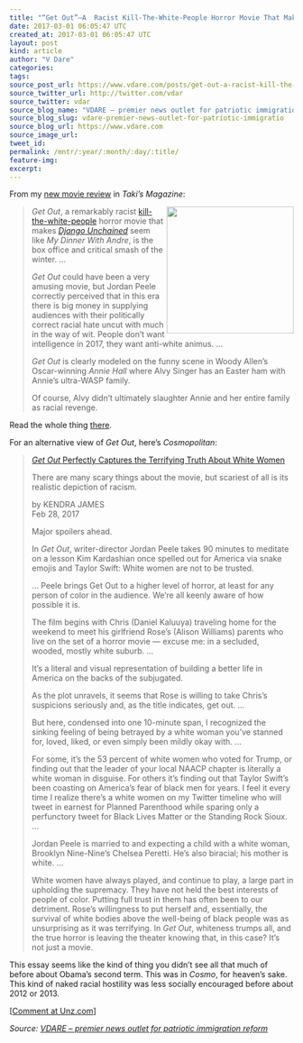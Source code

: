 ```yaml
---
title: "“Get Out”–A  Racist Kill-The-White-People Horror Movie That Makes “Django Unchained” Seem Like “My Dinner With Andre”"
date: 2017-03-01 06:05:47 UTC
created_at: 2017-03-01 06:05:47 UTC
layout: post
kind: article
author: "V Dare"
categories: 
tags: 
source_post_url: https://www.vdare.com/posts/get-out-a-racist-kill-the-white-people-horror-movie-that-makes-django-unchained-seem-like-my-dinner-with-andre
source_twitter_url: http://twitter.com/vdar
source_twitter: vdar
source_blog_name: "VDARE – premier news outlet for patriotic immigration reform"
source_blog_slug: vdare-premier-news-outlet-for-patriotic-immigratio
source_blog_url: https://www.vdare.com
source_image_url: 
tweet_id:
permalink: /mntr/:year/:month/:day/:title/
feature-img: 
excerpt:
---
```

<div class="pf-content"><p></p>
<p><a id="xlink_1_1" class="xlink" title="Anchor Link to This Paragraph" href="http://www.unz.com/isteve/#xlink_1_1" name="xlink_1_1"></a>From my <a title="http://takimag.com/article/get_out_get_your_money_back_steve_sailer/print#ixzz4a2tCtp4k" href="http://takimag.com/article/get_out_get_your_money_back_steve_sailer/print#ixzz4a2tCtp4k">new movie review</a> in <em>Taki’s Magazine</em>:</p>
<blockquote><p><a id="xlink_1_2" class="xlink" title="Anchor Link to This Paragraph" href="http://www.unz.com/isteve/#xlink_1_2" name="xlink_1_2"></a> <em><img class="aligncenter size-full wp-image-108229" src="https://s3-us-west-2.amazonaws.com/vdare-live/wp-content/uploads/2017/03/01114037/getout.jpg" alt="" width="225" align="right"> Get Out</em>, a remarkably racist <a title="https://www.youtube.com/watch?v=nhaKVu7a-xw" href="https://www.youtube.com/watch?v=nhaKVu7a-xw">kill-the-white-people</a> horror movie that makes <a title="http://takimag.com/article/tarantino_explained_steve_sailer/print#axzz4Zy02DnAv" href="http://takimag.com/article/tarantino_explained_steve_sailer/print#axzz4Zy02DnAv"><em>Django Unchained</em></a> seem like <em>My Dinner With Andre</em>, is the box office and critical smash of the winter. …</p>
<p><a id="xlink_1_3" class="xlink" title="Anchor Link to This Paragraph" href="http://www.unz.com/isteve/#xlink_1_3" name="xlink_1_3"></a><em>Get Out</em> could have been a very amusing movie, but Jordan Peele correctly perceived that in this era there is big money in supplying audiences with their politically correct racial hate uncut with much in the way of wit. People don’t want intelligence in 2017, they want anti-white animus. …</p>
<p></p>
<p><a id="xlink_1_4" class="xlink" title="Anchor Link to This Paragraph" href="http://www.unz.com/isteve/#xlink_1_4" name="xlink_1_4"></a><em>Get Out</em> is clearly modeled on the funny scene in Woody Allen’s Oscar-winning <em>Annie Hall</em> where Alvy Singer has an Easter ham with Annie’s ultra-WASP family.</p>
<p></p>
<p><a id="xlink_1_5" class="xlink" title="Anchor Link to This Paragraph" href="http://www.unz.com/isteve/#xlink_1_5" name="xlink_1_5"></a>Of course, Alvy didn’t ultimately slaughter Annie and her entire family as racial revenge.</p></blockquote>
<p><a id="xlink_1_6" class="xlink" title="Anchor Link to This Paragraph" href="http://www.unz.com/isteve/#xlink_1_6" name="xlink_1_6"></a>Read the whole thing <a title="http://takimag.com/article/get_out_get_your_money_back_steve_sailer/print#ixzz4a2tCtp4k" href="http://takimag.com/article/get_out_get_your_money_back_steve_sailer/print#ixzz4a2tCtp4k">there</a>.</p>
<p>For an alternative view of <em>Get Out</em>, here’s <em>Cosmopolitan</em>:</p>
<blockquote><p><a id="xlink_1_8" class="xlink" title="Anchor Link to This Paragraph" href="http://www.unz.com/isteve/#xlink_1_8" name="xlink_1_8"></a> <a title="http://www.cosmopolitan.com/entertainment/movies/a8990932/get-out-perfectly-captures-the-terrifying-truth-about-white-women/" href="http://www.cosmopolitan.com/entertainment/movies/a8990932/get-out-perfectly-captures-the-terrifying-truth-about-white-women/"><em>Get Out</em> Perfectly Captures the Terrifying Truth About White Women</a></p>
<p><a id="xlink_1_9" class="xlink" title="Anchor Link to This Paragraph" href="http://www.unz.com/isteve/#xlink_1_9" name="xlink_1_9"></a>There are many scary things about the movie, but scariest of all is its realistic depiction of racism.</p><div id="57966237cc52c74a5e1363c4" class="vdb_player vdb_57966237cc52c74a5e1363c456bcd17ce4b018167fea5539">    </div>
<p><a id="xlink_1_10" class="xlink" title="Anchor Link to This Paragraph" href="http://www.unz.com/isteve/#xlink_1_10" name="xlink_1_10"></a>by KENDRA JAMES<br>
Feb 28, 2017</p>
<p><a id="xlink_1_11" class="xlink" title="Anchor Link to This Paragraph" href="http://www.unz.com/isteve/#xlink_1_11" name="xlink_1_11"></a>Major spoilers ahead.</p>
<p><a id="xlink_1_12" class="xlink" title="Anchor Link to This Paragraph" href="http://www.unz.com/isteve/#xlink_1_12" name="xlink_1_12"></a>In <em>Get Out</em>, writer-director Jordan Peele takes 90 minutes to meditate on a lesson Kim Kardashian once spelled out for America via snake emojis and Taylor Swift: White women are not to be trusted.</p>
<p><a id="xlink_1_13" class="xlink" title="Anchor Link to This Paragraph" href="http://www.unz.com/isteve/#xlink_1_13" name="xlink_1_13"></a>… Peele brings Get Out to a higher level of horror, at least for any person of color in the audience. We’re all keenly aware of how possible it is.</p>
<p><a id="xlink_1_14" class="xlink" title="Anchor Link to This Paragraph" href="http://www.unz.com/isteve/#xlink_1_14" name="xlink_1_14"></a>The film begins with Chris (Daniel Kaluuya) traveling home for the weekend to meet his girlfriend Rose’s (Alison Williams) parents who live on the set of a horror movie — excuse me: in a secluded, wooded, mostly white suburb. …</p>
<p><a id="xlink_1_15" class="xlink" title="Anchor Link to This Paragraph" href="http://www.unz.com/isteve/#xlink_1_15" name="xlink_1_15"></a>It’s a literal and visual representation of building a better life in America on the backs of the subjugated.</p>
<p><a id="xlink_1_16" class="xlink" title="Anchor Link to This Paragraph" href="http://www.unz.com/isteve/#xlink_1_16" name="xlink_1_16"></a>As the plot unravels, it seems that Rose is willing to take Chris’s suspicions seriously and, as the title indicates, get out. …</p>
<p><a id="xlink_1_17" class="xlink" title="Anchor Link to This Paragraph" href="http://www.unz.com/isteve/#xlink_1_17" name="xlink_1_17"></a>But here, condensed into one 10-minute span, I recognized the sinking feeling of being betrayed by a white woman you’ve stanned for, loved, liked, or even simply been mildly okay with. …</p>
<p><a id="xlink_1_18" class="xlink" title="Anchor Link to This Paragraph" href="http://www.unz.com/isteve/#xlink_1_18" name="xlink_1_18"></a>For some, it’s the 53 percent of white women who voted for Trump, or finding out that the leader of your local NAACP chapter is literally a white woman in disguise. For others it’s finding out that Taylor Swift’s been coasting on America’s fear of black men for years. I feel it every time I realize there’s a white women on my Twitter timeline who will tweet in earnest for Planned Parenthood while sparing only a perfunctory tweet for Black Lives Matter or the Standing Rock Sioux. …</p>
<p><a id="xlink_1_19" class="xlink" title="Anchor Link to This Paragraph" href="http://www.unz.com/isteve/#xlink_1_19" name="xlink_1_19"></a>Jordan Peele is married to and expecting a child with a white woman, Brooklyn Nine-Nine’s Chelsea Peretti. He’s also biracial; his mother is white. …</p>
<p><a id="xlink_1_20" class="xlink" title="Anchor Link to This Paragraph" href="http://www.unz.com/isteve/#xlink_1_20" name="xlink_1_20"></a>White women have always played, and continue to play, a large part in upholding the supremacy. They have not held the best interests of people of color. Putting full trust in them has often been to our detriment. Rose’s willingness to put herself and, essentially, the survival of white bodies above the well-being of black people was as unsurprising as it was terrifying. In <em>Get Out</em>, whiteness trumps all, and the true horror is leaving the theater knowing that, in this case? It’s not just a movie.</p></blockquote>
<p><a id="xlink_1_21" class="xlink" title="Anchor Link to This Paragraph" href="http://www.unz.com/isteve/#xlink_1_21" name="xlink_1_21"></a>This essay seems like the kind of thing you didn’t see all that much of before about Obama’s second term. This was in <em>Cosmo</em>, for heaven’s sake. This kind of naked racial hostility was less socially encouraged before about 2012 or 2013.</p>
<p>[<a href="http://www.unz.com/isteve/get-out/">Comment at Unz.com</a>]</p>
</div><div class="">
    <i>Source: <a href="https://www.vdare.com">VDARE – premier news outlet for patriotic immigration reform</a></i>
</div>
